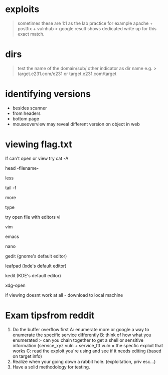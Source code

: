 # exploits
> sometimes these are 1:1 as the lab practice for example apache + postfix + vulnhub > 
google result shows dedicated write up for this exact match.

# dirs
> test the name of the domain/sub/ other indicator as dir name
e.g. > target.e231.com/e231 or  target.e231.com/target

# identifying versions
* besides scanner 
* from headers 
* bottom page 
* mouseoverview may reveal different version on object in web 

# viewing flag.txt 
If  can't open or view 
try cat -A 

head -filename-
  
less <filename>
  
tail -f <filename>
  
more <filename>
  
type <filename>

try open file with editors
vi <filename>
  
vim <filename>
  
emacs <filename>
  
nano <filename>
  
gedit  (gnome's default editor)

leafpad (lxde's default editor)

kedit  (KDE's default editor)

xdg-open <filename>

if viewing doesnt work at all - download to local machine 

# Exam tipsfrom reddit

1. Do the buffer overflow first
A: enumerate more or google a way to enumerate the specific service differently
B: think of how what you enumerated > can you chain together to get a shell or sensitive information (service_xyz vuln + service_ttt vuln = the specfic exploit that works 
C: read the exploit you're using and see if it needs editing (based on target info)
2. Realize when your going down a rabbit hole. (exploitation, priv esc...)
3. Have a solid methodology for testing.
